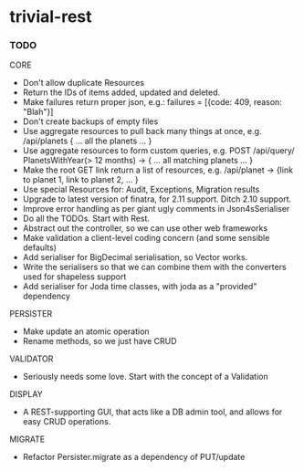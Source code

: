 # trivial-rest #

### TODO ###

CORE
* Don't allow duplicate Resources
* Return the IDs of items added, updated and deleted.
* Make failures return proper json, e.g.: failures = [{code: 409, reason: "Blah"}]
* Don't create backups of empty files
* Use aggregate resources to pull back many things at once, e.g. /api/planets { ... all the planets ... }
* Use aggregate resources to form custom queries, e.g. POST /api/query/ PlanetsWithYear(> 12 months) -> { ... all matching planets ... }
* Make the root GET link return a list of resources, e.g. /api/planet -> {link to planet 1, link to planet 2, ... }
* Use special Resources for: Audit, Exceptions, Migration results
* Upgrade to latest version of finatra, for 2.11 support. Ditch 2.10 support.
* Improve error handling as per giant ugly comments in Json4sSerialiser
* Do all the TODOs. Start with Rest.
* Abstract out the controller, so we can use other web frameworks
* Make validation a client-level coding concern (and some sensible defaults)
* Add serialiser for BigDecimal serialisation, so Vector works.
* Write the serialisers so that we can combine them with the converters used for shapeless support
* Add serialiser for Joda time classes, with joda as a "provided" dependency

PERSISTER
* Make update an atomic operation
* Rename methods, so we just have CRUD

VALIDATOR
* Seriously needs some love. Start with the concept of a Validation

DISPLAY
* A REST-supporting GUI, that acts like a DB admin tool, and allows for easy CRUD operations.

MIGRATE
* Refactor Persister.migrate as a dependency of PUT/update
